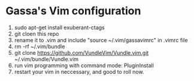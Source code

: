 # Gassa's Vim configuration 
1) sudo apt-get install exuberant-ctags
2) git cloen this repo
3) rename it to .vim and include "source ~/.vim/gassavimrc" in .vimrc file
4) rm -rf ~/.vim/bundle
5) git clone https://github.com/VundleVim/Vundle.vim.git ~/.vim/bundle/Vundle.vim
6) run vim programming with command mode: PluginInstall
7) restart your vim in neccessary, and good to roll now.
